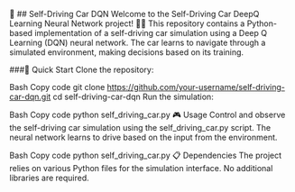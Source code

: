 🚗 ## Self-Driving Car DQN
Welcome to the Self-Driving Car DeepQ Learning Neural Network project! 🤖🚗 This repository contains a Python-based implementation of a self-driving car simulation using a Deep Q Learning (DQN) neural network. The car learns to navigate through a simulated environment, making decisions based on its training.

###🚀 Quick Start
Clone the repository:

Bash
Copy code
git clone https://github.com/your-username/self-driving-car-dqn.git
cd self-driving-car-dqn
Run the simulation:

Bash
Copy code
python self_driving_car.py
🎮 Usage
Control and observe the self-driving car simulation using the self_driving_car.py script. The neural network learns to drive based on the input from the environment.

Bash
Copy code
python self_driving_car.py
📋 Dependencies
The project relies on various Python files for the simulation interface. No additional libraries are required.
